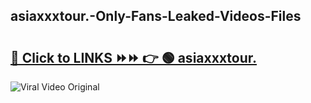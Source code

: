 
 ## asiaxxxtour.-Only-Fans-Leaked-Videos-Files

# <h2><a href="https://mediaupload.pro?asiaxxxtour.">🔗 Click to LINKS ⏩⏩ 👉 🟢 asiaxxxtour. </a></h2>

<a href="https://mediaupload.pro?asiaxxxtour." rel="nofollow" data-target="animated-image.originalLink"><img src="https://i.ibb.co.com/xMMVF88/686577567.gif" alt="Viral Video Original" style="max-width: 100%; display: inline-block;" data-target="animated-image.originalImage"></a>